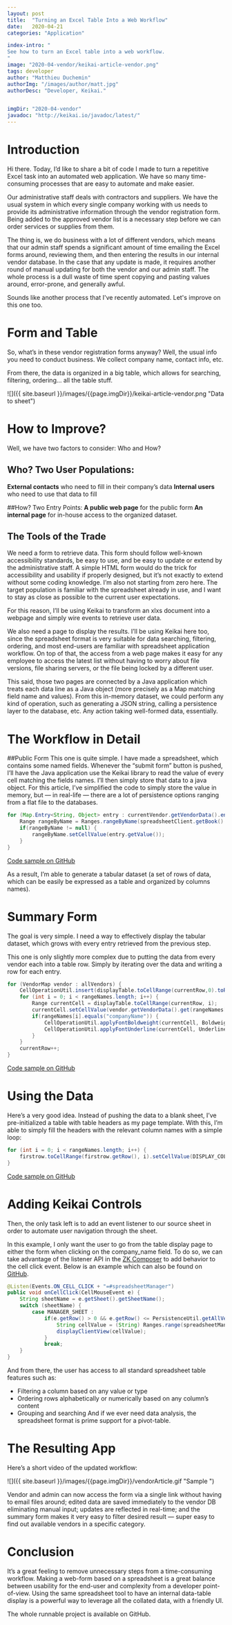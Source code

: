 ```yaml
---
layout: post
title:  "Turning an Excel Table Into a Web Workflow" 
date:   2020-04-21
categories: "Application"

index-intro: "
See how to turn an Excel table into a web workflow.
"
image: "2020-04-vendor/keikai-article-vendor.png"
tags: developer
author: "Matthieu Duchemin"
authorImg: "/images/author/matt.jpg"
authorDesc: "Developer, Keikai."


imgDir: "2020-04-vendor"
javadoc: "http://keikai.io/javadoc/latest/"
---
```

<!--
images come from https://drive.google.com/open?id=17EEz_BuTVsTSeAA3a8AakyMspVSd_OEb made with draw.io
goal： Keikai can help you build a spreadsheet-based app
-->

# Introduction

Hi there. Today, I’d like to share a bit of code I made to turn a repetitive Excel task into an automated web application. We have so many time-consuming processes that are easy to automate and make easier.

Our administrative staff deals with contractors and suppliers. We have the usual system in which every single company working with us needs to provide its administrative information through the vendor registration form. Being added to the approved vendor list is a necessary step before we can order services or supplies from them.

The thing is, we do business with a lot of different vendors, which means that our admin staff spends a significant amount of time emailing the Excel forms around, reviewing them, and then entering the results in our internal vendor database. In the case that any update is made, it requires another round of manual updating for both the vendor and our admin staff. The whole process is a dull waste of time spent copying and pasting values around, error-prone, and generally awful.

Sounds like another process that I've recently automated. Let's improve on this one too.

# Form and Table
So, what’s in these vendor registration forms anyway? Well, the usual info you need to conduct business. We collect company name, contact info, etc.

From there, the data is organized in a big table, which allows for searching, filtering, ordering… all the table stuff.

![]({{ site.baseurl }}/images/{{page.imgDir}}/keikai-article-vendor.png "Data to sheet")

# How to Improve?
Well, we have two factors to consider: Who and How?

## Who? Two User Populations:
**External contacts** who need to fill in their company’s data
**Internal users** who need to use that data to fill

##How? Two Entry Points:
**A public web page** for the public form
**An internal page** for in-house access to the organized dataset.

## The Tools of the Trade
We need a form to retrieve data. This form should follow well-known accessibility standards, be easy to use, and be easy to update or extend by the administrative staff. A simple HTML form would do the trick for accessibility and usability if properly designed, but it’s not exactly to extend without some coding knowledge. I’m also not starting from zero here. The target population is familiar with the spreadsheet already in use, and I want to stay as close as possible to the current user expectations.

For this reason, I’ll be using Keikai to transform an xlxs document into a webpage and simply wire events to retrieve user data.

We also need a page to display the results. I’ll be using Keikai here too, since the spreadsheet format is very suitable for data searching, filtering, ordering, and most end-users are familiar with spreadsheet application workflow. On top of that, the access from a web page makes it easy for any employee to access the latest list without having to worry about file versions, file sharing servers, or the file being locked by a different user.

This said, those two pages are connected by a Java application which treats each data line as a Java object (more precisely as a Map matching field name and values). From this in-memory dataset, we could perform any kind of operation, such as generating a JSON string, calling a persistence layer to the database, etc. Any action taking well-formed data, essentially.

# The Workflow in Detail
##Public Form
This one is quite simple. I have made a spreadsheet, which contains some named fields. Whenever the “submit form” button is pushed, I’ll have the Java application use the Keikai library to read the value of every cell matching the fields names. I’ll then simply store that data to a java object. For this article, I’ve simplified the code to simply store the value in memory, but — in real-life — there are a lot of persistence options ranging from a flat file to the databases.

```java
for (Map.Entry<String, Object> entry : currentVendor.getVendorData().entrySet()) {
	Range rangeByName = Ranges.rangeByName(spreadsheetClient.getBook().getSheet("Form"), entry.getKey());
	if(rangeByName != null) {
		rangeByName.setCellValue(entry.getValue());
	}			
}
```

[Code sample on GitHub](https://github.com/keikai/dev-ref/blob/ee24d0d44a1fa7641da710d198712e097fce2595/src/main/java/io/keikai/devref/usecase/vendor/VendorAppClientComposer.java#L58)

As a result, I’m able to generate a tabular dataset (a set of rows of data, which can be easily be expressed as a table and organized by columns names).

# Summary Form
The goal is very simple. I need a way to effectively display the tabular dataset, which grows with every entry retrieved from the previous step.

This one is only slightly more complex due to putting the data from every vendor each into a table row. Simply by iterating over the data and writing a row for each entry.

```java
for (VendorMap vendor : allVendors) {
	CellOperationUtil.insert(displayTable.toCellRange(currentRow,0).toRowRange(), InsertShift.DOWN, InsertCopyOrigin.FORMAT_LEFT_ABOVE);
	for (int i = 0; i < rangeNames.length; i++) {
		Range currentCell = displayTable.toCellRange(currentRow, i);
		currentCell.setCellValue(vendor.getVendorData().get(rangeNames[i]));
		if(rangeNames[i].equals("companyName")) {
			CellOperationUtil.applyFontBoldweight(currentCell, Boldweight.BOLD);
			CellOperationUtil.applyFontUnderline(currentCell, Underline.SINGLE);
		}
	}
	currentRow++;
}
```
[Code sample on GitHub](https://github.com/keikai/dev-ref/blob/ee24d0d44a1fa7641da710d198712e097fce2595/src/main/java/io/keikai/devref/usecase/vendor/VendorAppManagerComposer.java#L122)

# Using the Data
Here’s a very good idea. Instead of pushing the data to a blank sheet, I’ve pre-initialized a table with table headers as my page template. With this, I’m able to simply fill the headers with the relevant column names with a simple loop:

```java
for (int i = 0; i < rangeNames.length; i++) {
	firstrow.toCellRange(firstrow.getRow(), i).setCellValue(DISPLAY_COLUMN_NAMES.get(rangeNames[i]));
}
```

[Code sample on GitHub](https://github.com/keikai/dev-ref/blob/ee24d0d44a1fa7641da710d198712e097fce2595/src/main/java/io/keikai/devref/usecase/vendor/VendorAppManagerComposer.java#L117)

# Adding Keikai Controls
Then, the only task left is to add an event listener to our source sheet in order to automate user navigation through the sheet.

In this example, I only want the user to go from the table display page to either the form when clicking on the company_name field. To do so, we can take advantage of the listener API in the [ZK Composer](https://www.zkoss.org/wiki/ZK_Developer's_Reference/MVC/Controller/Composer) to add behavior to the cell click event. Below is an example which can also be found on [GitHub](https://github.com/keikai/dev-ref/blob/ee24d0d44a1fa7641da710d198712e097fce2595/src/main/java/io/keikai/devref/usecase/vendor/VendorAppManagerComposer.java#L87).

```java
@Listen(Events.ON_CELL_CLICK + "=#spreadsheetManager")
public void onCellClick(CellMouseEvent e) {
	String sheetName = e.getSheet().getSheetName();
	switch (sheetName) {
		case MANAGER_SHEET :
			if(e.getRow() > 0 && e.getRow() <= PersistenceUtil.getAllVendors().length && e.getColumn() == 3) {
				String cellValue = (String) Ranges.range(spreadsheetManager.getBook().getSheet(MANAGER_SHEET), e.getRow(), e.getColumn()).getCellValue();
				displayClientView(cellValue);
			}
			break;
	}
}
```

And from there, the user has access to all standard spreadsheet table features such as:
- Filtering a column based on any value or type
- Ordering rows alphabetically or numerically based on any column’s content
- Grouping and searching
And if we ever need data analysis, the spreadsheet format is prime support for a pivot-table.

# The Resulting App

Here’s a short video of the updated workflow:

![]({{ site.baseurl }}/images/{{page.imgDir}}/vendorArticle.gif "Sample ") 

Vendor and admin can now access the form via a single link without having to email files around; edited data are saved immediately to the vendor DB eliminating manual input; updates are reflected in real-time; and the summary form makes it very easy to filter desired result — super easy to find out available vendors in a specific category.

# Conclusion
It’s a great feeling to remove unnecessary steps from a time-consuming workflow. Making a web-form based on a spreadsheet is a great balance between usability for the end-user and complexity from a developer point-of-view. Using the same spreadsheet tool to have an internal data-table display is a powerful way to leverage all the collated data, with a friendly UI.

The whole runnable project is available on GitHub.

[jekyll]:      http://jekyllrb.com
[jekyll-gh]:   https://github.com/jekyll/jekyll
[jekyll-help]: https://github.com/jekyll/jekyll-help
